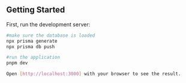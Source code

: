 ## Getting Started

First, run the development server:

```bash
#make sure the database is loaded 
npx prisma generate
npx prisma db push

#run the application
pnpm dev

Open [http://localhost:3000] with your browser to see the result.
